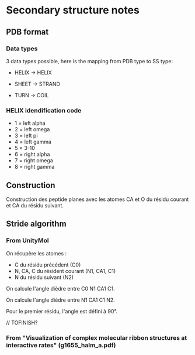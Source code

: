 # Secondary structure notes

## PDB format

### Data types

3 data types possible, here is the mapping from PDB type to SS type:

- HELIX -> HELIX

- SHEET -> STRAND

- TURN -> COIL

### HELIX idendification code

- 1 = left alpha
- 2 = left omega
- 3 = left pi
- 4 = left gamma
- 5 = 3-10
- 6 = right alpha
- 7 = right omega
- 8 = right gamma 

## Construction

Construction des peptide planes avec les atomes CA et O du résidu courant et CA du résidu suivant.

## Stride algorithm

### From UnityMol

On récupère les atomes :

- C du résidu précédent (C0)
- N, CA, C du résident courant (N1, CA1, C1)
- N du résidu suivant (N2)

On calcule l'angle dièdre entre C0 N1 CA1 C1.

On calcule l'angle dièdre entre N1 CA1 C1 N2.

Pour le premier résidu, l'angle est défini à 90°.

// TOFINISH?

### From "Visualization of complex molecular ribbon structures at interactive rates" (g1655_halm_a.pdf)

